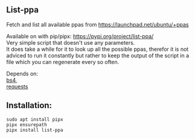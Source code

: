 ## List-ppa

Fetch and list all available ppas from https://launchpad.net/ubuntu/+ppas  

Available on with pip/pipx: https://pypi.org/project/list-ppa/  
Very simple script that doesn't use any parameters.  
It does take a while for it to look up all the possible ppas, therefor it is not adviced to run it constantly but rather to keep the output of the script in a file which you can regenerate every so often.  

Depends on:  
    [bs4](https://pypi.org/project/bs4/),  
    [requests](https://pypi.org/project/requests/)  

## Installation:  

```
sudo apt install pipx 
pipx ensurepath
pipx install list-ppa
```  

